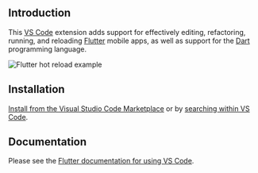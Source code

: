 ## Introduction

This [VS Code](https://code.visualstudio.com/) extension adds support for
effectively editing, refactoring, running, and reloading [Flutter](https://flutter.io/)
mobile apps, as well as support for the [Dart](https://www.dartlang.org/) programming
language.

![Flutter hot reload example](https://dartcode.org/images/marketplace/flutter_hot_reload.gif)

## Installation

[Install from the Visual Studio Code Marketplace](https://marketplace.visualstudio.com/items?itemName=Dart-Code.flutter) or by [searching within VS Code](https://code.visualstudio.com/docs/editor/extension-gallery#_search-for-an-extension).

## Documentation

Please see the [Flutter documentation for using VS Code](https://flutter.io/using-ide-vscode/).
